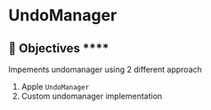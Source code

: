 #  UndoManager


## 🎯 Objectives ****

Impements undomanager using 2 different approach
  1. Apple ```UndoManager```
  2. Custom undomanager implementation
